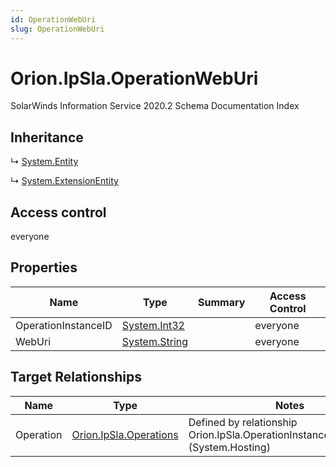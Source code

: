 ```yaml
---
id: OperationWebUri
slug: OperationWebUri
---
```


# Orion.IpSla.OperationWebUri

SolarWinds Information Service 2020.2 Schema Documentation Index

## Inheritance

↳ [System.Entity](./../System/Entity)

↳ [System.ExtensionEntity](./../System/ExtensionEntity)

## Access control

everyone

## Properties

| Name | Type | Summary | Access Control |
| ------ | ------ | ------ | ------ |
| OperationInstanceID | [System.Int32](https://docs.microsoft.com/en-us/dotnet/api/system.int32) |  | everyone |
| WebUri | [System.String](https://docs.microsoft.com/en-us/dotnet/api/system.string) |  | everyone |

## Target Relationships

| Name | Type | Notes |
| ------ | ------ | ------ |
| Operation | [Orion.IpSla.Operations](./../Orion.IpSla/Operations) | Defined by relationship Orion.IpSla.OperationInstanceHostsWebUri (System.Hosting) |

